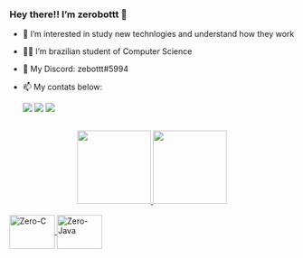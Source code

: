 ### Hey there!! I’m zerobottt 👋
- 🌱 I’m interested in study new technlogies and understand how they work
- 👨‍💻 I’m brazilian student of Computer Science
- 🤖 My Discord: zebottt#5994
- 📫 My contats below:
  
  <a href="https://www.instagram.com/zerobottt/" target="_blank"><img src="https://img.shields.io/badge/-Instagram-%23E4405F?style=for-the-badge&logo=instagram&logoColor=white" target="_blank"></a>
  <a href = "mailto:joserobertomi1203@gmail.com"><img src="https://img.shields.io/badge/-Gmail-%23333?style=for-the-badge&logo=gmail&logoColor=white" target="_blank"></a>
  <a href="https://www.linkedin.com/in/jose-roberto-mendonca-inacio-b41581245" target="_blank"><img src="https://img.shields.io/badge/-LinkedIn-%230077B5?style=for-the-badge&logo=linkedin&logoColor=white" target="_blank"></a> 

##

<div align="center">
  <a href="https://github.com/zerobottt">
  <img height="130em" src="https://github-readme-stats.vercel.app/api?username=zerobottt&show_icons=true&theme=dark&include_all_commits=true&count_private=true"/>
  <img height="130em" src="https://github-readme-stats.vercel.app/api/top-langs/?username=zerobottt&layout=compact&langs_count=7&theme=dark"/>
</div>
<div style="display: inline_block"><br>
  <img align="center" alt="Zero-C" height="60" width="80" src="https://cdn.jsdelivr.net/gh/devicons/devicon/icons/c/c-original.svg">
  <img align="center" alt="Zero-Java" height="60" width="80" src="https://cdn.jsdelivr.net/gh/devicons/devicon/icons/java/java-original.svg">
</div>
  
##



<!---
zerobottt/zerobottt is a ✨ special ✨ repository because its `README.md` (this file) appears on your GitHub profile.
You can click the Preview link to take a look at your changes.
--->
